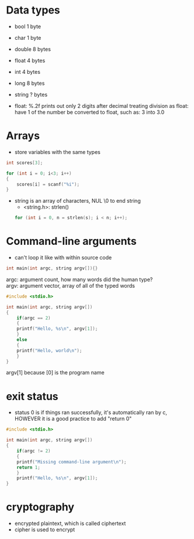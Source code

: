 # Data types
- bool		1 byte
- char		1 byte
- double	8 bytes
- float		4 bytes
- int		4 bytes
- long		8 bytes
- string	? bytes

- float: %.2f prints out only 2 digits after decimal
    treating division as float: have 1 of the number be converted to float, such as: 3 into 3.0

# Arrays
- store variables with the same types
``` c
int scores[3];

for (int i = 0; i<3; i++)
{
    scores[i] = scanf("%i");
}
```
- string is an array of characters, NUL \0 to end string
    - <string.h>: strlen()
	``` c
	for (int i = 0, n = strlen(s); i < n; i++);
	```
# Command-line arguments
- can't loop it like with within source code
``` c
int main(int argc, string argv[]){}
```
argc: argument count, how many words did the human type?\
argv: argument vector, array of all of the typed words

``` c
#include <stdio.h>

int main(int argc, string argv[])
{
    if(argc == 2)
    {
	printf("Hello, %s\n", argv[1]);
    }
    else
    {
	printf("Hello, world\n");
    }
}
```
argv[1] because [0] is the program name

# exit status
- status 0 is if things ran successfully, it's automatically ran by c, HOWEVER it is a good practice to add "return 0"

``` c
#include <stdio.h>

int main(int argc, string argv[])
{
    if(argc != 2)
    {
	printf("Missing command-line argument\n");
	return 1;
    }
    printf("Hello, %s\n", argv[1]);
}
```

# cryptography
- encrypted plaintext, which is called ciphertext
- cipher is used to encrypt
